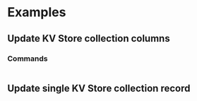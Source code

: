 # Examples


## Update KV Store collection columns
### Commands
```
```
## Update single KV Store collection record
